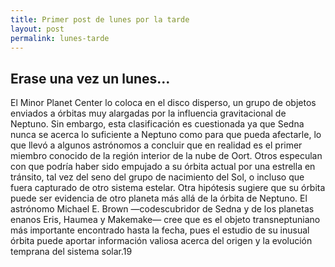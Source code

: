 ```yaml
---
title: Primer post de lunes por la tarde
layout: post
permalink: lunes-tarde
---
```


## Erase una vez un lunes...

El Minor Planet Center lo coloca en el disco disperso, un grupo de objetos enviados a órbitas muy alargadas por la influencia gravitacional de Neptuno. Sin embargo, esta clasificación es cuestionada ya que Sedna nunca se acerca lo suficiente a Neptuno como para que pueda afectarle, lo que llevó a algunos astrónomos a concluir que en realidad es el primer miembro conocido de la región interior de la nube de Oort. Otros especulan con que podría haber sido empujado a su órbita actual por una estrella en tránsito, tal vez del seno del grupo de nacimiento del Sol, o incluso que fuera capturado de otro sistema estelar. Otra hipótesis sugiere que su órbita puede ser evidencia de otro planeta más allá de la órbita de Neptuno. El astrónomo Michael E. Brown —codescubridor de Sedna y de los planetas enanos Eris, Haumea y Makemake— cree que es el objeto transneptuniano más importante encontrado hasta la fecha, pues el estudio de su inusual órbita puede aportar información valiosa acerca del origen y la evolución temprana del sistema solar.19​ 

